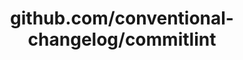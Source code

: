 ---
layout: post
title: github.com/conventional-changelog/commitlint
categories: link
tags: [انگلیسی, برنامه‌نویسی]
---